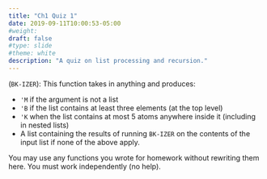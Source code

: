 ```yaml
---
title: "Ch1 Quiz 1"
date: 2019-09-11T10:00:53-05:00
#weight: 
draft: false
#type: slide
#theme: white
description: "A quiz on list processing and recursion."
---
```


(`BK-IZER`): This function takes in anything and produces:

   * `'M` if the argument is not a list
   * `'B` if the list contains at least three elements (at the top
     level)
   * `'K` when the list contains at most 5 atoms anywhere inside it
     (including in nested lists)
   * A list containing the results of running `BK-IZER` on the
     contents of the input list if none of the above apply.

You may use any functions you wrote for homework without rewriting
them here. You must work independently (no help).


     
